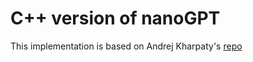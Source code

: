 # C++ version of nanoGPT

This implementation is based on Andrej Kharpaty's [repo](https://github.com/karpathy/nanogpt)
